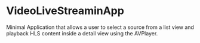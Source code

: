 # VideoLiveStreaminApp
Minimal Application that allows a user to select a source from a list view and playback HLS content inside a detail view using the AVPlayer.
